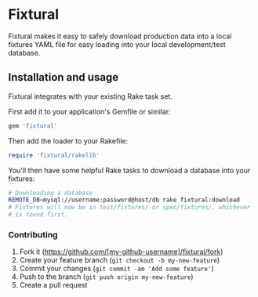 # Fixtural

Fixtural makes it easy to safely download production data into a local fixtures YAML file for easy loading into your local development/test database.

## Installation and usage

Fixtural integrates with your existing Rake task set.

First add it to your application's Gemfile or similar:

```ruby
gem 'fixtural'
```

Then add the loader to your Rakefile:

```ruby
require 'fixtural/rakelib'
```

You'll then have some helpful Rake tasks to download a database into your fixtures:

```bash
# Downloading a database
REMOTE_DB=mysql://username:password@host/db rake fixtural:download
# Fixtures will now be in test/fixtures/ or spec/fixtures/, whichever
# is found first.
```

### Contributing

1. Fork it (https://github.com/[my-github-username]/fixtural/fork)
2. Create your feature branch (`git checkout -b my-new-feature`)
3. Commit your changes (`git commit -am 'Add some feature'`)
4. Push to the branch (`git push origin my-new-feature`)
5. Create a pull request

